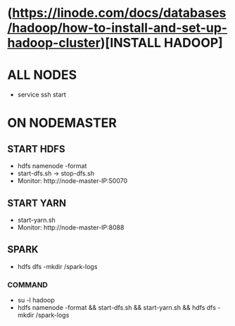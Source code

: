  # (https://linode.com/docs/databases/hadoop/how-to-install-and-set-up-hadoop-cluster)[INSTALL HADOOP]
# ALL NODES
- service ssh start

# ON NODEMASTER
## START HDFS
- hdfs namenode -format
- start-dfs.sh -> stop-dfs.sh
- Monitor: http://node-master-IP:50070
## START YARN
- start-yarn.sh
- Monitor: http://node-master-IP:8088
## SPARK
- hdfs dfs -mkdir /spark-logs 

### COMMAND
- su -l hadoop
- hdfs namenode -format && start-dfs.sh && start-yarn.sh &&  hdfs dfs -mkdir /spark-logs
